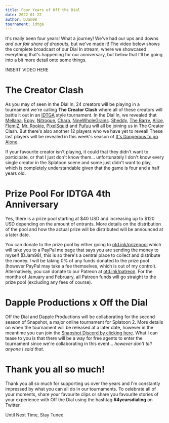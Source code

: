 ```yaml
---
title: Four Years of Off the Dial
date: 2022-01-22
author: DJam98
tournament: idtga
---
```


It's really been four years! What a journey! We've had our ups and downs *and our fair share of dropouts*, but we've made it! The video below shows the complete broadcast of our Dial In stream, where we showcased everything that's happening for our anniversary, but below that I'll be going into a bit more detail onto some things.

INSERT VIDEO HERE

# The Creator Clash

As you may of seen in the Dial In, 24 creators will be playing in a tournament we're calling **The Creator Clash** where all of these creators will battle it out in an [IDTGA](https://otd.ink/idtga) style tournament. In the Dial In, we revealed that [Mellana](https://www.twitch.tv/mellana), [Eppy](https://www.youtube.com/c/EppyIsMyName), [Nitrogue](https://twitter.com/NitrogueYT), [Chara](https://www.twitch.tv/prochara), [NineWholeGrains](https://twitter.com/NineWholeGrains). [Sheddy](https://www.youtube.com/c/LOrbSheddy), [The Barry](https://www.twitch.tv/thebarry), [Alice](https://twitter.com/Aloschus), [FlemiZ](https://www.youtube.com/channel/UCDDtK7kp8dynchAd8F9xjtA), [Mr. Rookie](https://twitter.com/AyyElDee), [PixelSquid](https://www.youtube.com/channel/UC1EZL7J0QqWO-DFeLKN4WkA) and [Pufuu](https://twitter.com/PufuuLive) will all be joining us in The Creator Clash. But there's also another 12 players who we have yet to reveal! These last players will be revealed in this week's season of [It's Dangerous to go Alone](https://otd.ink/idtga).

If your favourite creator isn't playing, it could that they didn't want to participate, or that I just don't know them... unfortunately I don't know every single creator in the Splatoon scene and some just didn't want to play, which is completely understandable given that the game is four and a half years old.

# Prize Pool For IDTGA 4th Anniversary

Yes, there is a prize pool starting at $40 USD and increasing up to $120 USD depending on the amount of entrants. More details on the distribution of the pool and how the actual prize will be distributed will be announced at a later date.

You can donate to the prize pool by either going to [otd.ink/prizepool](https://otd.ink/prizepool) which will take you to a PayPal me page that says you are sending the money to myself (DJam98), this is so there's a central place to collect and distribute the money. I will be taking 0% of any funds donated to the prize pool (however PayPal may take a fee themselves, which is out of my control). Alternatively, you can donate to our Patreon at [otd.ink/patreon](https://otd.ink/patreon). For the months of January and February, all Patreon funds will go straight to the prize pool (excluding any fees of course).

# Dapple Productions x Off the Dial

Off the Dial and Dapple Productions will be collaborating for the second season of Snapshot, a major online tournament for Splatoon 2. More details on when the tournament will be released at a later date, however in the meantime you can join the [Snapshot Discord by clicking here](https://discord.gg/NQVGum8V43). What I can tease to you is that there will be a way for free agents to enter the tournament since we're collaborating in this event... *however don't tell anyone I said that*.

# Thank you all so much!

Thank you all so much for supporting us over the years and I'm constantly impressed by what you can all do in our tournaments. To celebrate all of your moments, share your favourite clips or share you favourite stories of your experience with Off the Dial using the hashtag **#4yearsdialing** on Twitter.

Until Next Time,
Stay Tuned